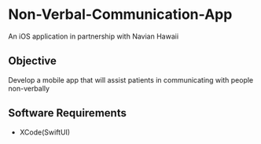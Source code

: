 # Non-Verbal-Communication-App
An iOS application in partnership with Navian Hawaii
## Objective
Develop a mobile app that will assist patients in communicating with people non-verbally

## Software Requirements
* XCode(SwiftUI)
